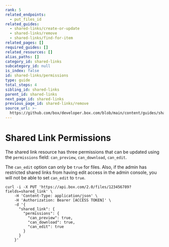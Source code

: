 ```yaml
---
rank: 5
related_endpoints:
  - put_files_id
related_guides:
  - shared-links/create-or-update
  - shared-links/remove
  - shared-links/find-for-item
related_pages: []
required_guides: []
related_resources: []
alias_paths: []
category_id: shared-links
subcategory_id: null
is_index: false
id: shared-links/permissions
type: guide
total_steps: 4
sibling_id: shared-links
parent_id: shared-links
next_page_id: shared-links
previous_page_id: shared-links/remove
source_url: >-
  https://github.com/box/developer.box.com/blob/main/content/guides/shared-links/permissions.md
---
```

# Shared Link Permissions

The shared link resource has three permissions that can be updated using the
`permissions` field: `can_preview`, `can_download`, `can_edit`.

<Message type='warning'>

The `can_edit` option can only be `true` for files. Also, if the admin has
restricted shared links from having edit access in the admin console, you
will not be able to set `can_edit` to `true`.

</Message>

```curl
curl -i -X PUT 'https://api.box.com/2.0/files/123456789?fields=shared_link' \
    -H 'Content-Type: application/json' \
    -H 'Authorization: Bearer [ACCESS TOKEN]' \
    -d '{
      "shared_link": {
        "permissions": {
          "can_preview": true,
          "can_download": true,
          "can_edit": true
        }
      }
    }'
```